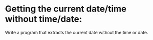 # Getting the current date/time without time/date:
Write a program that extracts the current date without the time or date.
